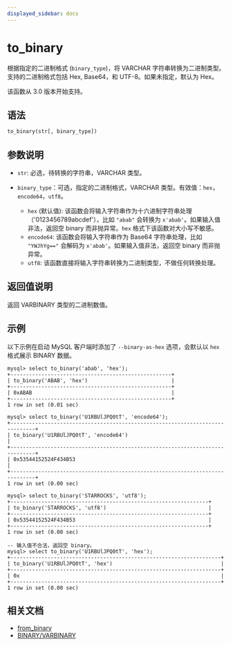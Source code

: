 ```yaml
---
displayed_sidebar: docs
---
```


# to_binary



根据指定的二进制格式 (`binary_type`)，将 VARCHAR 字符串转换为二进制类型。支持的二进制格式包括 Hex, Base64，和 UTF-8。如果未指定，默认为 Hex。

该函数从 3.0 版本开始支持。

## 语法

```Haskell
to_binary(str[, binary_type])
```

## 参数说明

- `str`: 必选，待转换的字符串，VARCHAR 类型。
- `binary_type`：可选，指定的二进制格式，VARCHAR 类型。有效值：`hex`，`encode64`，`utf8`。

  - `hex` (默认值): 该函数会将输入字符串作为十六进制字符串处理（'0123456789abcdef'），比如 `"abab"` 会转换为 `x'abab'`。如果输入值非法，返回空 binary 而非抛异常。`hex` 格式下该函数对大小写不敏感。
  - `encode64`: 该函数会将输入字符串作为 Base64 字符串处理，比如 `"YWJhYg=="` 会解码为 `x'abab'`。如果输入值非法，返回空 binary 而非抛异常。
  - `utf8`: 该函数直接将输入字符串转换为二进制类型，不做任何转换处理。

## 返回值说明

返回 VARBINARY 类型的二进制数值。

## 示例

以下示例在启动 MySQL 客户端时添加了 `--binary-as-hex` 选项，会默认以 `hex` 格式展示 BINARY 数据。

```Plain
mysql> select to_binary('abab', 'hex');
+----------------------------------------------------+
| to_binary('ABAB', 'hex')                           |
+----------------------------------------------------+
| 0xABAB                                             |
+----------------------------------------------------+
1 row in set (0.01 sec)

mysql> select to_binary('U1RBUlJPQ0tT', 'encode64');
+------------------------------------------------------------------------------+
| to_binary('U1RBUlJPQ0tT', 'encode64')                                        |
+------------------------------------------------------------------------------+
| 0x53544152524F434B53                                                         |
+------------------------------------------------------------------------------+
1 row in set (0.00 sec)

mysql> select to_binary('STARROCKS', 'utf8');
+----------------------------------------------------------------+
| to_binary('STARROCKS', 'utf8')                                 |
+----------------------------------------------------------------+
| 0x53544152524F434B53                                           |
+----------------------------------------------------------------+
1 row in set (0.00 sec)

-- 输入值不合法，返回空 binary。
mysql> select to_binary('U1RBUlJPQ0tT', 'hex');
+--------------------------------------------------------------------+
| to_binary('U1RBUlJPQ0tT', 'hex')                                   |
+--------------------------------------------------------------------+
| 0x                                                                 |
+--------------------------------------------------------------------+
1 row in set (0.00 sec)

```

## 相关文档

- [from_binary](from_binary.md)
- [BINARY/VARBINARY](../../data-types/string-type/BINARY.md)